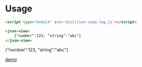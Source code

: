 # Usage
```html
<script type="module" src='dist/json-view.tag.js'></script>

<json-view>
	{"number":123, "string":"abc"}
</json-view>
```

<script type="module" src='dist/json-view.tag.js'></script>

<json-view>
	{"number":123, "string":"abc"}
</json-view>


[demo](demo.htm)
